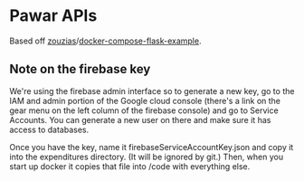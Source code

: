 # Pawar APIs

Based off [zouzias](https://github.com/zouzias)/[docker-compose-flask-example](https://github.com/zouzias/docker-compose-flask-example).


## Note on the firebase key

We're using the firebase admin interface so to generate a new key, go to the IAM and admin portion of the Google cloud console (there's a link on the gear menu on the left column of the firebase console) and go to Service Accounts. You can generate a new user on there and make sure it has access to databases.

Once you have the key, name it firebaseServiceAccountKey.json and copy it into the expenditures directory. (It will be ignored by git.) Then, when you start up docker it copies that file into /code with everything else.
